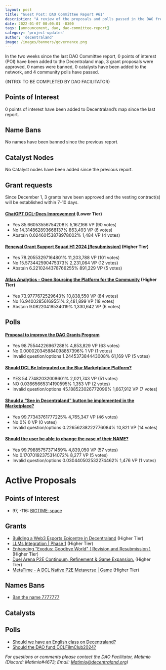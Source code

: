 ```yaml
---
layout: post
title: "Guest Post: DAO Committee Report #61"
description: "A review of the proposals and polls passed in the DAO from December 1 through December 15".
date: 2022-01-07 00:00:01 -0300
tags: [announcement, dao, dao-committee-report]
category: 'project-updates'
author: 'decentraland'
image: /images/banners/governance.png
---
```


In the two weeks since the last DAO Committee report, 0 points of interest (POI) have been added to the Decentraland map, 3 grant proposals were approved, 0 names were banned, 0 catalysts have been added to the network, and 4 community polls have passed.

(INTRO: TO BE COMPLETED BY DAO FACILITATOR)

## Points of Interest
0 points of interest have been added to Decentraland’s map since the last report.


## Name Bans

No names have been banned since the previous report.

## Catalyst Nodes
No Catalyst nodes have been added since the previous report.


## Grant requests
Since December 1, 3 grants have been approved and the vesting contract(s) will be established within 7-10 days.


#### [ChatGPT DCL-Docs Improvement](https://governance.decentraland.org/proposal/?id=c964129c-d517-4e3c-a564-e98cbe81d305) (Lower Tier)

* Yes 85.66053556754208% 5,167,166 VP (90 votes)
* No 14.314862893668137% 863,493 VP (6 votes)
* Abstain 0.02460153878978002% 1,484 VP (4 votes)


#### [Renewal Grant Support Squad H1 2024 [Resubmission]](https://governance.decentraland.org/proposal/?id=e2f4a6f2-2e2b-45d7-9743-71d50225af06) (Higher Tier)

* Yes 78.20553297164801% 11,203,788 VP (101 votes)
* No 15.573442590475373% 2,231,064 VP (12 votes)
* Abstain 6.2210244378766255% 891,229 VP (5 votes)


#### [Atlas Analytics - Open Sourcing the Platform for the Community](https://governance.decentraland.org/proposal/?id=fe85ab06-618d-4181-960d-fc32d5f0a7e1) (Higher Tier)

* Yes 73.9777672529643% 10,838,550 VP (84 votes)
* No 16.94002856169551% 2,481,899 VP (18 votes)
* Abstain 9.08220418534019% 1,330,642 VP (6 votes)


## Polls

#### [Proposal to improve the DAO Grants Program](https://governance.decentraland.org/proposal/?id=ca29c34c-a5ab-41b4-80f1-482f3970550c)

* Yes 98.75544226967288% 4,853,829 VP (63 votes)
* No 0.000020345884098857396% 1 VP (1 votes)
* Invalid question/options 1.244537384443008% 61,169 VP (5 votes)


#### [Should DCL Be Integrated on the Blur Marketplace Platform?](https://governance.decentraland.org/proposal/?id=d994b0f8-60fe-464d-bdf9-d1096599eb1c)

* YES 54.77482032008601% 2,021,743 VP (51 votes)
* NO 0.03665665314190595% 1,353 VP (2 votes)
* Invalid question/options 45.188523026772096% 1,667,912 VP (7 votes)


#### [Should a &#34;See in Decentraland&#34; button be implemented in the Marketplace?](https://governance.decentraland.org/proposal/?id=c1260818-a819-417e-aeb6-cc216176b6c8)

* Yes 99.77343761777225% 4,765,347 VP (46 votes)
* No 0% 0 VP (0 votes)
* Invalid question/options 0.22656238222776084% 10,821 VP (14 votes)


#### [Should the user be able to change the case of their NAME?](https://governance.decentraland.org/proposal/?id=602ace22-273d-4001-99df-dda5e5cdedb2)

* Yes 99.79885757371459% 4,839,050 VP (57 votes)
* No 0.17070192375314072% 8,277 VP (5 votes)
* Invalid question/options 0.030440502532274462% 1,476 VP (1 votes)



# Active Proposals

## Points of Interest

* 97, -116: [BIGTIME-space](https://governance.decentraland.org/proposal/?id=41a4418e-b86c-402b-8654-b025e8cf7e62)

## Grants

* [Building a Web3 Esports Epicentre in Decentraland](https://governance.decentraland.org/proposal/?id=c10710d1-50a5-4e07-9c32-0f0dce112b3a) (Higher Tier)
* [LLMs Integration | Phase 1](https://governance.decentraland.org/proposal/?id=196eceae-0157-4bab-af8d-374933561bcc) (Higher Tier)
* [Enhancing &#34;Exodus: Goodbye World&#34; ( Revision and Resubmission )](https://governance.decentraland.org/proposal/?id=127d49ed-e592-49f6-8cdc-c626a03175a2) (Higher Tier)
* [Duel Arena P2E Continuum, Refinement &amp; Game Expansion.](https://governance.decentraland.org/proposal/?id=77dd1e64-f3de-4b19-afcf-21e2d7fafbb1) (Higher Tier)
* [MetaTime - A DCL Native P2E Metaverse | Game](https://governance.decentraland.org/proposal/?id=cb754327-7d29-4f29-9850-31319580f3de) (Higher Tier)

## Names Bans

* [Ban the name 7777777](https://governance.decentraland.org/proposal/?id=f44f39db-31dd-4009-8c2d-59fd7af1fa5b)

## Catalysts


## Polls

* [Should we have an English class on Decentraland?](https://governance.decentraland.org/proposal/?id=12f51300-4511-4d4f-abd9-ed26656a1372)
* [Should the DAO fund DCLFilmClub2024?](https://governance.decentraland.org/proposal/?id=19a178a2-40a8-4e89-a948-1f13552dcda1)

*For questions or comments please contact the DAO Facilitator, Matimio (Discord: Matimio#4673; Email: [Matimio@decentraland.org](mailto:Matimio@decentraland.org))*